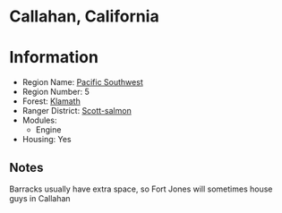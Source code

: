
Callahan, California
====================
  
# Information  
* Region Name: [Pacific Southwest]()  
* Region Number: 5  
* Forest: [Klamath](http://www.fs.usda.gov/klamath)  
* Ranger District: [Scott-salmon]()  
* Modules:  
  - Engine  
* Housing: Yes  
  
## Notes

Barracks usually have extra space, so Fort Jones will sometimes house guys in Callahan